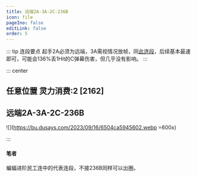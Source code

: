 ```yaml
---
title: 远端2A-3A-2C-236B
icon: file
pageIno: false
editLink: false
order: 5
---
```


::: tip 连段要点
起手2A必须为远端，3A需视情况放帧，同[此连段](./1687.html)，后续基本最速即可，可能会136%丢1Hit的C弹幕伤害，但几乎没有影响。
:::

::: center
## **任意位置 灵力消费:2 [2162]**
## **远端2A-3A-2C-236B**

![](https://bu.dusays.com/2023/09/16/6504ca5945602.webp =600x)

:::

#### **笔者**
蝙蝠进阶民工连中的代表连段，不接236B同样可以出圈。